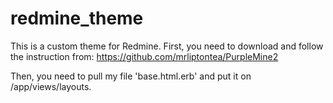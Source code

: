 # redmine_theme

This is a custom theme for Redmine.
First, you need to download and follow the instruction from: https://github.com/mrliptontea/PurpleMine2

Then, you need to pull my file 'base.html.erb' and put it on /app/views/layouts.
